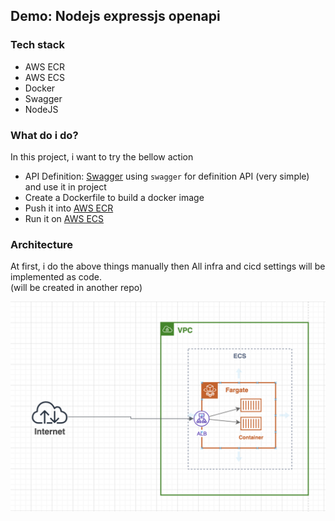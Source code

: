 ## Demo: Nodejs expressjs openapi

### Tech stack
- AWS ECR
- AWS ECS
- Docker
- Swagger
- NodeJS

### What do i do?
In this project, i want to try the bellow action
- API Definition: [Swagger](https://swagger.io/)
using `swagger` for definition API (very simple) and use it in project
- Create a Dockerfile to build a docker image
- Push it into [AWS ECR](https://aws.amazon.com/ecr/)
- Run it on [AWS ECS](https://aws.amazon.com/ecs/)

### Architecture
At first, i do the above things manually then All infra and cicd settings will be implemented as code.  
 (will be created in another repo)

<img src="images/architecture.png">
